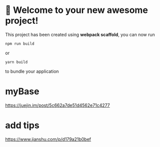 # 🚀 Welcome to your new awesome project!

This project has been created using **webpack scaffold**, you can now run

```
npm run build
```

or

```
yarn build
```

to bundle your application
# myBase

https://juejin.im/post/5c662a7de51d4562e71c4277

# add tips
https://www.jianshu.com/p/d179a21b0bef
